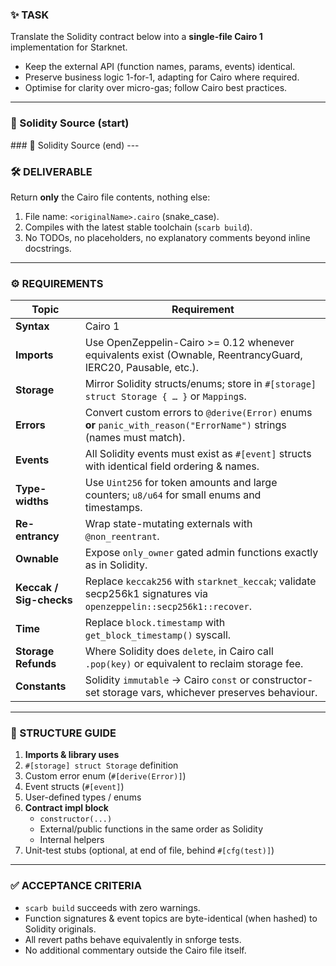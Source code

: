 ### ✨ TASK
Translate the Solidity contract below into a **single-file Cairo 1** implementation for Starknet.

* Keep the external API (function names, params, events) identical.
* Preserve business logic 1-for-1, adapting for Cairo where required.
* Optimise for clarity over micro-gas; follow Cairo best practices.

---

### 📜 Solidity Source (start)
<Paste the exact Solidity contract here>
### 📜 Solidity Source (end)
---

### 🛠  DELIVERABLE
Return **only** the Cairo file contents, nothing else:

1. File name: `<originalName>.cairo` (snake_case).
2. Compiles with the latest stable toolchain (`scarb build`).
3. No TODOs, no placeholders, no explanatory comments beyond inline docstrings.

---

### ⚙️ REQUIREMENTS

| Topic | Requirement |
|-------|-------------|
| **Syntax** | Cairo 1 |
| **Imports** | Use OpenZeppelin-Cairo >= 0.12 whenever equivalents exist (Ownable, ReentrancyGuard, IERC20, Pausable, etc.). |
| **Storage** | Mirror Solidity structs/enums; store in `#[storage] struct Storage { … }` or `Mapping`s. |
| **Errors**  | Convert custom errors to `@derive(Error)` enums **or** `panic_with_reason("ErrorName")` strings (names must match). |
| **Events**  | All Solidity events must exist as `#[event]` structs with identical field ordering & names. |
| **Type-widths** | Use `Uint256` for token amounts and large counters; `u8/u64` for small enums and timestamps. |
| **Re-entrancy** | Wrap state-mutating externals with `@non_reentrant`. |
| **Ownable** | Expose `only_owner` gated admin functions exactly as in Solidity. |
| **Keccak / Sig-checks** | Replace `keccak256` with `starknet_keccak`; validate secp256k1 signatures via `openzeppelin::secp256k1::recover`. |
| **Time** | Replace `block.timestamp` with `get_block_timestamp()` syscall. |
| **Storage Refunds** | Where Solidity does `delete`, in Cairo call `.pop(key)` or equivalent to reclaim storage fee. |
| **Constants** | Solidity `immutable` → Cairo `const` or constructor-set storage vars, whichever preserves behaviour. |

---

### 📐 STRUCTURE GUIDE
1. **Imports & library uses**
2. `#[storage] struct Storage` definition
3. Custom error enum (`#[derive(Error)]`)
4. Event structs (`#[event]`)
5. User-defined types / enums
6. **Contract impl block**  
   * `constructor(...)`  
   * External/public functions in the same order as Solidity  
   * Internal helpers
7. Unit-test stubs (optional, at end of file, behind `#[cfg(test)]`)

---

### ✅ ACCEPTANCE CRITERIA
* `scarb build` succeeds with zero warnings.  
* Function signatures & event topics are byte-identical (when hashed) to Solidity originals.  
* All revert paths behave equivalently in snforge tests.  
* No additional commentary outside the Cairo file itself.

